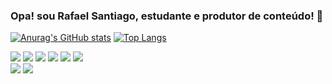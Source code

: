 ### Opa! sou Rafael Santiago, estudante e produtor de conteúdo! 🖖

[![Anurag's GitHub stats](https://github-readme-stats.vercel.app/api?username=jojono25&show_icons=true&theme=radical&card_width42%)](https://github.com/anuraghazra/github-readme-stats)
[![Top Langs](https://github-readme-stats.vercel.app/api/top-langs/?username=jojono25&layout=compact&card_width50%)](https://github.com/anuraghazra/github-readme-stats)

<div>
  <img src="https://img.icons8.com/fluency/48/null/html-5.png"/>
  <img src="https://img.icons8.com/color/48/null/css3.png"/>
  <img src="https://img.icons8.com/fluency/48/null/python.png"/>
  <img src="https://img.icons8.com/color/48/null/javascript--v1.png"/>
  <img src="https://img.icons8.com/emoji/48/null/video-game-emoji.png"/>
  <img src="https://img.icons8.com/color/48/null/apple-arcade.png"/>
</div>

<div>
<a ref="https://www.linkedin.com/in/rafael-martins-17b329131/"><img src="https://img.shields.io/badge/LinkedIn-0077B5?style=for-the-badge&logo=linkedin&logoColor=white"></a>
<a ref="https://beacons.ai/jojonotv"><img src="https://img.shields.io/badge/bio.link-000000%7D?style=for-the-badge&logo=biolink&logoColor=white"></a>
</div>

<!--
**Jojono25/Jojono25** is a ✨ _special_ ✨ repository because its `README.md` (this file) appears on your GitHub profile.

Here are some ideas to get you started:

- 🔭 I’m currently working on ...
- 🌱 I’m currently learning ...
- 👯 I’m looking to collaborate on ...
- 🤔 I’m looking for help with ...
- 💬 Ask me about ...
- 📫 How to reach me: ...
- 😄 Pronouns: ...
- ⚡ Fun fact: ...
-->


